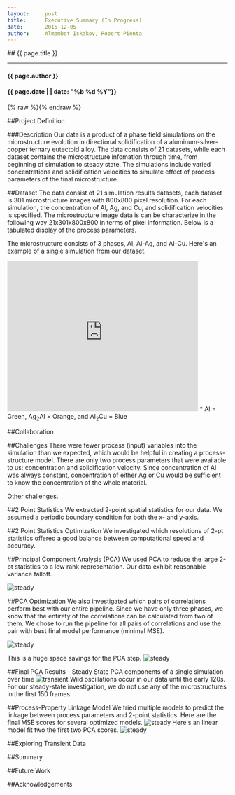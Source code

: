 ```yaml
---
layout:     post
title:     	Executive Summary (In Progress)
date:      	2015-12-05
author:     Almambet Iskakov, Robert Pienta
---
```

<section markdown="1" data-background="http://matin-hub.github.io/project-pages/img/slidebackground.png"><section markdown="1">
## {{ page.title }}

<hr>

#### {{ page.author }}

#### {{ page.date | | date: "%b %d %Y"}}

{% raw  %}{% endraw %}
<!-- Start Writing Below in Markdown -->

##Project Definition

###Description
Our data is a product of a phase field simulations on the microstructure evolution in directional solidification of a aluminum-silver-copper ternary eutectoid alloy. The data consists of 21 datasets, while each dataset contains the microstructure infomation through time, from beginning of simulation to steady state. The simulations include varied concentrations and solidification velocities to simulate effect of process parameters of the final microstructure.

##Dataset
The data consist of 21 simulation results datasets, each dataset is 301 microstructure images with 800x800 pixel resolution. For each simulation, the concentration of Al, Ag, and Cu, and solidification velocities is specified. The microstructure image data is can be characterize in the following way 21x301x800x800 in terms of pixel information. Below is a tabulated display of the process parameters.


The microstructure consists of 3 phases, Al, Al-Ag, and Al-Cu. Here's an example of a single simulation from our dataset.
<iframe width="436" height="344" src="http://www.youtube.com/embed/ZlDdydWGbA4" frameborder="0" allowfullscreen>
</iframe>
* Al = Green, Ag<sub>2</sub>Al = Orange, and Al<sub>2</sub>Cu = Blue


##Collaboration

##Challenges
There were fewer process (input) variables into the simulation than we expected, which would be helpful in creating a process-structure model. There are only two process parameters that were available to us: concentration and solidification velocity. Since concentration of Al was always constant, concentration of either Ag or Cu would be sufficient to know the concentration of the whole material.

Other challenges.




##2 Point Statistics
We extracted 2-point spatial statistics for our data. We assumed a periodic boundary condition for both the x- and y-axis.

##2 Point Statistics Optimization
We investigated which resolutions of 2-pt statistics offered a good balance between computational speed and accuracy.



##Principal Component Analysis (PCA)
We used PCA to reduce the large 2-pt statistics to a low rank representation.
Our data exhibit reasonable variance falloff.

![steady](/MIC-Ternary-Eutectic-Alloy/img/exec_summary/decay.png)

##PCA Optimization
We also investigated which pairs of correlations perform best with our entire pipeline.
Since we have only three phases, we know that the entirety of the correlations can be calculated from two of them.
We chose to run the pipeline for all pairs of correlations and use the pair with best final model performance (minimal MSE).

![steady](/MIC-Ternary-Eutectic-Alloy/img/exec_summary/correlations_mse.png)

This is a huge space savings for the PCA step.
![steady](/MIC-Ternary-Eutectic-Alloy/img/correlations/matrix_size.png)


##Final PCA Results - Steady State
PCA components of a single simulation over time
![transient](/MIC-Ternary-Eutectic-Alloy/img/transience/PCA_over_block_allstats.png)
Wild oscillations occur in our data until the early 120s. For our steady-state investigation, we do not use any of the microstructures in the first 150 frames.

##Process-Property Linkage Model
We tried multiple models to predict the linkage between process parameters and 2-point statistics.
Here are the final MSE scores for several optimized models.
![steady](/MIC-Ternary-Eutectic-Alloy/img/exec_summary/MSE.png)
Here's an linear model fit two the first two PCA scores.
![steady](/MIC-Ternary-Eutectic-Alloy/img/milestone4_pres/regplot.png)


##Exploring Transient Data

##Summary

##Future Work

##Acknowledgements

